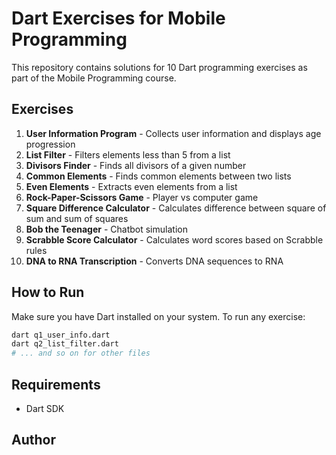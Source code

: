 # Dart Exercises for Mobile Programming

This repository contains solutions for 10 Dart programming exercises as part of the Mobile Programming course.

## Exercises

1. **User Information Program** - Collects user information and displays age progression
2. **List Filter** - Filters elements less than 5 from a list
3. **Divisors Finder** - Finds all divisors of a given number
4. **Common Elements** - Finds common elements between two lists
5. **Even Elements** - Extracts even elements from a list
6. **Rock-Paper-Scissors Game** - Player vs computer game
7. **Square Difference Calculator** - Calculates difference between square of sum and sum of squares
8. **Bob the Teenager** - Chatbot simulation
9. **Scrabble Score Calculator** - Calculates word scores based on Scrabble rules
10. **DNA to RNA Transcription** - Converts DNA sequences to RNA

## How to Run

Make sure you have Dart installed on your system. To run any exercise:

```bash
dart q1_user_info.dart
dart q2_list_filter.dart
# ... and so on for other files
```

## Requirements

- Dart SDK

## Author
